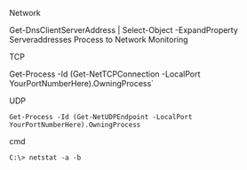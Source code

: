 Network

Get-DnsClientServerAddress | Select-Object -ExpandProperty Serveraddresses
Process to Network Monitoring

TCP

Get-Process -Id (Get-NetTCPConnection -LocalPort YourPortNumberHere).OwningProcess`

UDP

`Get-Process -Id (Get-NetUDPEndpoint -LocalPort YourPortNumberHere).OwningProcess`

cmd

`C:\> netstat -a -b`
